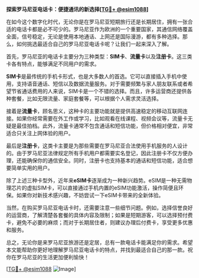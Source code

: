 **探索罗马尼亚电话卡：便捷通讯的新选择[[TG💪+ @esim1088](https://t.me/s/esim1088)]**

在如今这个数字化时代，无论你是在罗马尼亚短期旅行还是长期居住，拥有一张合适的电话卡都是必不可少的。罗马尼亚作为欧洲的一个重要国家，其通信网络覆盖全面，信号稳定，无论是使用本地通话、上网还是国际漫游，都有多种选择。那么，如何挑选最适合自己的罗马尼亚电话卡呢？让我们一起来深入了解。

首先，罗马尼亚的电话卡主要分为三种类型：**SIM卡**、**流量卡**以及**注册卡**。这三类卡各有特点，能够满足不同用户的需求。

**SIM卡**是最传统的手机卡形式，也是大多数人的首选。它可以直接插入手机中使用，支持语音通话、短信以及数据流量服务。对于需要频繁与家人朋友联系或者希望节省通话费用的人来说，SIM卡是一个不错的选择。而且，许多运营商还提供各种套餐，比如无限流量、家庭套餐等，可以根据个人需求灵活选择。

接着是**流量卡**，顾名思义，这种卡的主要功能就是提供高速稳定的移动互联网连接。如果你经常需要在外工作或学习，比如观看在线课程、视频会议等，流量卡无疑是最佳拍档。此外，流量卡通常不包含通话和短信功能，但价格相对便宜，非常适合只关注上网体验的用户。

最后是**注册卡**，这类卡主要是为那些需要在罗马尼亚合法使用手机服务的人设计的。由于罗马尼亚法律规定所有手机用户都需要实名登记，因此注册卡不仅方便办理，还能确保你的通信安全。同时，注册卡也支持基本的通话和短信功能，适合想要简单实用的用户。

除了上述三种卡型外，近年来**eSIM卡**逐渐成为一种新兴趋势。eSIM是一种无需物理芯片的虚拟SIM卡，可以直接通过手机内置的eSIM功能激活，操作简便且环保。如果你对新技术感兴趣，不妨尝试一下eSIM卡带来的全新体验。

当然，在购买罗马尼亚电话卡时，还需要注意一些细节问题。例如，选择信誉良好的运营商，了解清楚各套餐的具体内容及限制；如果是短期游客，可以选择预付费卡，避免不必要的麻烦；而对于长期居住者，则建议办理后付费卡，享受更多优惠和服务。

总之，无论你是来罗马尼亚旅游还是定居，总有一款电话卡能满足你的需求。希望本文能帮助你更好地理解罗马尼亚电话卡的特点，并找到最适合自己的那一款。祝你在罗马尼亚的生活更加便利愉快！

[[TG💪+ @esim1088](https://t.me/s/esim1088) ![Image](https://i.postimg.cc/4NQfJmqS/Snipaste-2025-05-13-00-14-12.png)]